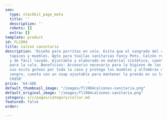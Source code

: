 ```yaml
---
seo:
  type: stackbit_page_meta
  title: ''
  description: ''
  robots: []
  extra: []
template: product
id: FL1904
title: Calzon sanintario
description: 'Diseño para perritas en celo. Evita que el sangrado del celo manche
  tapices y muebles. Apto para toallas sanitarias Fancy Pets. Calzón re utilizable
  y de fácil lavado. Ajustable y elaborado en material sintético, cuenta con un orificio
  para la cola. Beneficios: Accesorio necesario para la higiene de las perritas. Su
  uso evita goteos por toda la casa y protege los muebles y alfombras de manchas de
  sangre, cuenta con un snap ajustable para mantener la prenda en su lugar.   MED$65-
  CH$58'
price: '64-GDE                       '
default_thumbnail_image: "/images/fl1904calzones-sanitaria.png"
default_original_image: "/images/fl1904calzones-sanitaria.png"
category: src/pages/category/collar.md
featured: false
order: 

---
```

